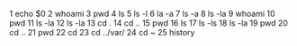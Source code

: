 1  echo $0
    2  whoami
    3  pwd
    4  ls
    5  ls -l
    6  la -a
    7  ls -a
    8  ls -la
    9  whoami
   10  pwd
   11  ls -la
   12  ls -la
   13  cd .
   14  cd ..
   15  pwd
   16  ls
   17  ls -ls
   18  ls -la
   19  pwd
   20  cd ..
   21  pwd
   22  cd
   23  cd ../var/
   24  cd ~
   25  history
